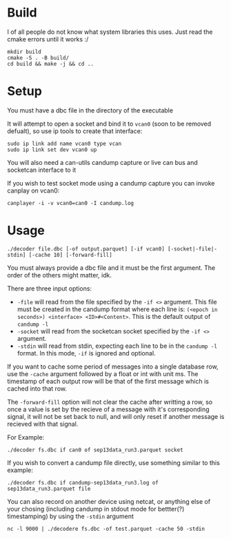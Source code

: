 # Build
I of all people do not know what system libraries this uses. Just read the cmake errors until it works :/

```
mkdir build
cmake -S . -B build/
cd build && make -j && cd ..
```
# Setup
You must have a dbc file in the directory of the executable

It will attempt to open a socket and bind it to `vcan0` (soon to be removed defualt), so use ip tools to create that interface:
```
sudo ip link add name vcan0 type vcan
sudo ip link set dev vcan0 up
```

You will also need a can-utils candump capture or live can bus and socketcan interface to it

If you wish to test socket mode using a candump capture you can invoke canplay on vcan0:
```
canplayer -i -v vcan0=can0 -I candump.log
```

# Usage
```
./decoder file.dbc [-of output.parquet] [-if vcan0] [-socket|-file|-stdin] [-cache 10] [-forward-fill]
```
You must always provide a dbc file and it must be the first argument. The order of the others might matter, idk.

There are three input options:
- `-file` will read from the file specified by the `-if <>` argument. This file must be created in the candump format where each line is: `(<epoch in seconds>) <interface> <ID>#<Content>`. This is the default output of `candump -l`
- `-socket` will read from the socketcan socket specified by the `-if <>` argument.
- `-stdin` will read from stdin, expecting each line to be in the `candump -l` format. In this mode, `-if` is ignored and optional.

If you want to cache some period of messages into a single database row, use the `-cache` argument followed by a float or int with unit ms. The timestamp of each output row will be that of the first message which is cached into that row.

The `-forward-fill` option will not clear the cache after writting a row, so once a value is set by the recieve of a message with it's corresponding signal, it will not be set back to null, and will only reset if another message is recieved with that signal.

For Example:
```
./decoder fs.dbc if can0 of sep13data_run3.parquet socket
```

If you wish to convert a candump file directly, use something similar to this example:
```
./decoder fs.dbc if candump-sep13data_run3.log of sep13data_run3.parquet file
```

You can also record on another device using netcat, or anything else of your chosing (including candump in stdout mode for bettter(?) timestamping) by using the `-stdin` argument
```
nc -l 9000 | ./decodere fs.dbc -of test.parquet -cache 50 -stdin
```
